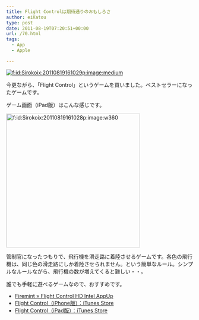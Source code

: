 ```yaml
---
title: Flight Controlは期待通りのおもしろさ
author: eiKatou
type: post
date: 2011-08-19T07:20:51+00:00
url: /70.html
tags:
  - App
  - Apple

---
```

<div class="section">
  <p>
    <a href="http://f.hatena.ne.jp/Sirokoix/20110819161029" class="hatena-fotolife" target="_blank"><img src="http://cdn-ak.f.st-hatena.com/images/fotolife/S/Sirokoix/20110819/20110819161029_120.jpg" alt="f:id:Sirokoix:20110819161029p:image:medium" title="f:id:Sirokoix:20110819161029p:image:medium" class="hatena-fotolife" /></a>
  </p>
  
  <p>
    今更ながら、「Flight Control」というゲームを買いました。ベストセラーになったゲームです。
  </p>
  
  <p>
    ゲーム画面（iPad版）はこんな感じです。
  </p>
  
  <p>
    <a name="seemore"></a>
  </p>
  
  <p>
    <a href="http://f.hatena.ne.jp/Sirokoix/20110819161028" class="hatena-fotolife" target="_blank"><img src="http://cdn-ak.f.st-hatena.com/images/fotolife/S/Sirokoix/20110819/20110819161028.png" alt="f:id:Sirokoix:20110819161028p:image:w360" title="f:id:Sirokoix:20110819161028p:image:w360" class="hatena-fotolife" width="360" /></a>
  </p>
  
  <p>
    管制官になったつもりで、飛行機を滑走路に着陸させるゲームです。各色の飛行機は、同じ色の滑走路にしか着陸させられません。という簡単なルール。シンプルなルールながら、飛行機の数が増えてくると難しい・・。
  </p>
  
  <p>
    誰でも手軽に遊べるゲームなので、おすすめです。
  </p>
  
  <ul>
    <li>
      <a href="http://firemint.com/flight-control-hd-intel-appup/" target="_blank">Firemint &#187; Flight Control HD Intel AppUp</a>
    </li>
    <li>
      <a href="http://itunes.apple.com/jp/app/flight-control/id306220440" target="_blank">Flight Control（iPhone版）：iTunes Store</a>
    </li>
    <li>
      <a href="http://itunes.apple.com/jp/app/flight-control-hd/id363727129" target="_blank">Flight Control（iPad版）：iTunes Store</a>
    </li>
  </ul>
</div>
